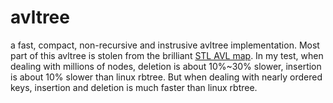 # avltree
a fast, compact, non-recursive and instrusive avltree implementation.
Most part of this avltree is stolen from the brilliant [STL AVL map](https://sourceforge.net/projects/stlavlmap/).
In my test, when dealing with millions of nodes, deletion is about 10%~30% slower, insertion is about 10% slower than linux rbtree.
But when dealing with nearly ordered keys, insertion and deletion is much faster than linux rbtree.
